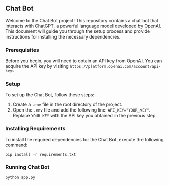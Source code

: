## Chat Bot

Welcome to the Chat Bot project! This repository contains a chat bot that interacts with ChatGPT, a powerful language model developed by OpenAI. This document will guide you through the setup process and provide instructions for installing the necessary dependencies.

### Prerequisites

Before you begin, you will need to obtain an API key from OpenAI. You can acquire the API key by visiting `https://platform.openai.com/account/api-keys`

### Setup

To set up the Chat Bot, follow these steps:

1. Create a `.env` file in the root directory of the project.
2. Open the `.env` file and add the following line: `API_KEY="YOUR_KEY"`. Replace `YOUR_KEY` with the API key you obtained in the previous step.

### Installing Requirements

To install the required dependencies for the Chat Bot, execute the following command:

```shell
pip install -r requirements.txt
```

### Running Chat Bot
`python app.py`

